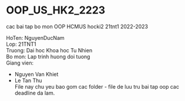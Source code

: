 # OOP_US_HK2_2223
cac bai tap bo mon OOP HCMUS hocki2 21tnt1 2022-2023

HoTen: NguyenDucNam  
Lop: 21TNT1  
Truong: Dai hoc Khoa hoc Tu Nhien  
Bo mon: Lap trinh huong doi tuong  
Giang vien:   
+ Nguyen Van Khiet  
+ Le Tan Thu  
File nay chu yeu bao gom cac folder - file de luu tru bai tap oop cac deadline da lam.

